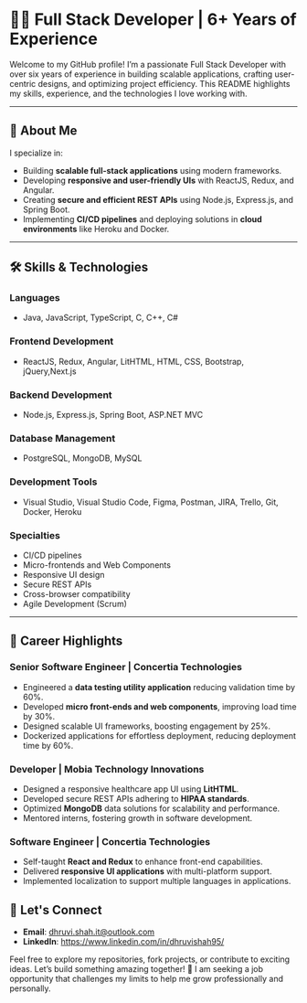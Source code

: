 # 👨‍💻 Full Stack Developer | 6+ Years of Experience

Welcome to my GitHub profile! I’m a passionate Full Stack Developer with over six years of experience in building scalable applications, crafting user-centric designs, and optimizing project efficiency. This README highlights my skills, experience, and the technologies I love working with.

---

## 🚀 About Me

I specialize in:
- Building **scalable full-stack applications** using modern frameworks.
- Developing **responsive and user-friendly UIs** with ReactJS, Redux, and Angular.
- Creating **secure and efficient REST APIs** using Node.js, Express.js, and Spring Boot.
- Implementing **CI/CD pipelines** and deploying solutions in **cloud environments** like Heroku and Docker.

---

## 🛠️ Skills & Technologies

### **Languages**
- Java, JavaScript, TypeScript, C, C++, C#

### **Frontend Development**
- ReactJS, Redux, Angular, LitHTML, HTML, CSS, Bootstrap, jQuery,Next.js

### **Backend Development**
- Node.js, Express.js, Spring Boot, ASP.NET MVC

### **Database Management**
- PostgreSQL, MongoDB, MySQL

### **Development Tools**
- Visual Studio, Visual Studio Code, Figma, Postman, JIRA, Trello, Git, Docker, Heroku

### **Specialties**
- CI/CD pipelines
- Micro-frontends and Web Components
- Responsive UI design
- Secure REST APIs
- Cross-browser compatibility
- Agile Development (Scrum)

---

## 🌟 Career Highlights

### Senior Software Engineer | **Concertia Technologies**
- Engineered a **data testing utility application** reducing validation time by 60%.
- Developed **micro front-ends and web components**, improving load time by 30%.
- Designed scalable UI frameworks, boosting engagement by 25%.
- Dockerized applications for effortless deployment, reducing deployment time by 60%.

### Developer | **Mobia Technology Innovations**
- Designed a responsive healthcare app UI using **LitHTML**.
- Developed secure REST APIs adhering to **HIPAA standards**.
- Optimized **MongoDB** data solutions for scalability and performance.
- Mentored interns, fostering growth in software development.

### Software Engineer | **Concertia Technologies**
- Self-taught **React and Redux** to enhance front-end capabilities.
- Delivered **responsive UI applications** with multi-platform support.
- Implemented localization to support multiple languages in applications.

## 📨 Let's Connect

- **Email**: dhruvi.shah.it@outlook.com
- **LinkedIn**: https://www.linkedin.com/in/dhruvishah95/

Feel free to explore my repositories, fork projects, or contribute to exciting ideas. Let’s build something amazing together! 🚀
I am seeking a job opportunity that challenges my limits to help me grow professionally and personally.
